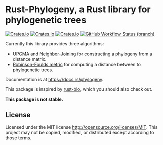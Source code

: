 # Rust-Phylogeny, a Rust library for phylogenetic trees

[![Crates.io](https://img.shields.io/crates/d/phylogeny.svg)](https://crates.io/crates/phylogeny)
[![Crates.io](https://img.shields.io/crates/v/phylogeny.svg)](https://crates.io/crates/phylogeny)
[![Crates.io](https://img.shields.io/crates/l/phylogeny.svg)](https://crates.io/crates/phylogeny)
[![GitHub Workflow Status (branch)](https://img.shields.io/github/workflow/status/RagnarGrootKoerkamp/rust-phylogeny/CI/master?label=tests)](https://github.com/ragnargrootkoerkamp/rust-phylogeny/actions)

Currently this library provides three algorithms:

- [UPGMA](https://en.wikipedia.org/wiki/UPGMA) and
  [Neighbor-Joining](https://en.wikipedia.org/wiki/Neighbor_joining) for
  constructing a phylogeny from a distance matrix.
- [Robinson-Foulds
  metric](https://en.wikipedia.org/wiki/Robinson%E2%80%93Foulds_metric) for
  computing a distance between to phylogenetic trees.

Documentation is at https://docs.rs/phylogeny.

This package is inspired by [rust-bio](https://github.com/rust-bio/rust-bio), which you
should also check out.

**This package is not stable.**

## License

Licensed under the MIT license http://opensource.org/licenses/MIT. This project may not be copied, modified, or distributed except according to those terms.
